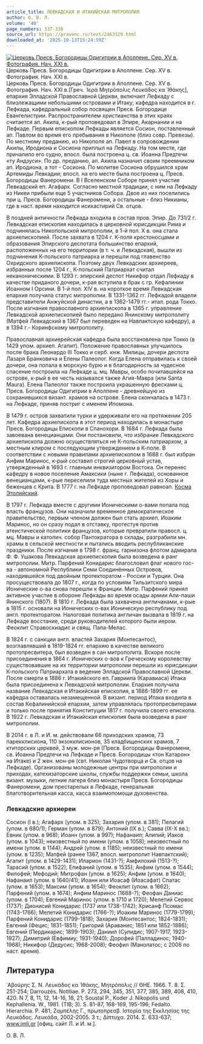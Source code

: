 ```yaml
---
article_title: ЛЕВКАДСКАЯ И ИТАКИЙСКАЯ МИТРОПОЛИЯ
author: О. В. Л.
volume: '40'
page_numbers: 337-338
source_url: https://pravenc.ru/text/2463329.html
downloaded_at: '2025-10-13T15:24:59Z'
---
```


[![Церковь Пресв. Богородицы Одигитрии в Аполпене. Сер. XV в. Фотография. Нач. XXI в.](https://pravenc.ru/data/2019/08/18/1236506234/i200.jpg "Кликните для увеличения картинки")](https://pravenc.ru/data/2019/08/18/1236506234/i400.jpg)Церковь Пресв. Богородицы Одигитрии в Аполпене. Сер. XV в. Фотография. Нач. XXI в.  
Церковь Пресв. Богородицы Одигитрии в Аполпене. Сер. XV в. Фотография. Нач. XXI в.[Греч. ῾Ιερὰ Μητρόπολις Λευκάδος κα ᾿Ιθάκης], епархия Элладской Православной Церкви, включает Лефкаду с близлежащими небольшими островами и Итаку; кафедра находится в г. Лефкада, кафедральный собор посвящен Пресв. Богородице Евангелистрии. Распространителем христианства в этих краях считается ап. Акила, к-рый проповедовал в Эпире, Акарнании и на Лефкаде. Первым епископом Лефкады является Сосион, поставленный ап. Павлом во время его пребывания в Никополе (близ совр. Превезы). По местному преданию, из Никополя ап. Павел в сопровождении Акилы, Иродиона и Сосиона приплыл на Лефкаду. На том месте, где причалило его судно, впосл. была построена ц. св. Иоанна Предтечи «ту Андзуси». По др. преданию, ап. Акила назначил своим преемником ап. Иродиона, а тот - Сосиона. По молитве Сосиона обрушился храм Артемиды Левкадии; впосл. на его месте была построена ц. Пресв. Богородицы Фанеромени. В I Вселенском Соборе принял участие Левкадский еп. Агафарх. Согласно местной традиции, с ним на Лефкаду из Никеи прибыли еще 5 участников Собора. Двое из них поселились при ц. Пресв. Богородицы Фанеромени, а остальные - близ Никианы, где в наст. время находится исихастирий Св. отцов.

В поздней античности Лефкада входила в состав пров. Эпир. До 731/2 г. Левкадская епископия находилась в церковной юрисдикции Рима и подчинялась Никопольской митрополии, в 1-й пол. X в. она стала архиепископией. После захвата в 1204 г. К-поля крестоносцами и образования Эпирского деспотата большинство епархий, расположенных на его территории (в т. ч. и Левкадская), вышли из подчинения К-польского патриарха и перешли под главенство Охридского архиепископа. Поэтому двух Левкадских архиереев, избранных после 1204 г., К-польский Патриархат считал неканоническими. В 1293 г. эпирский деспот Никифор отдал Лефкаду в качестве приданого дочери, к-рая вступила в брак с гр. Кефалинии Иоанном I Орсини. В 1-й пол. XIV в. на короткое время Левкадская епархия получила статус митрополии. В 1331-1362 гг. Лефкадой владели представители Анжуйской династии, а в 1362-1479 гг.- итал. рода Токко. После изгнания православного архиепископа в 1365 г. управление Левкадской архиепископией было передано Янинскому митрополиту (Матфей Левкадский в 1367 был переведен на Навпактскую кафедру), а в 1394 г.- Коринфскому митрополиту.

Православная архиерейская кафедра была восстановлена при Токко (в 1429 упом. архиеп. Агапит). Положение православных улучшилось после брака Леонардо III Токко и серб. кнж. Милицы, дочери деспота Лазаря Бранковича и Елены Палеолог. Когда Елена отправилась к своей дочери, она попала в морскую бурю и в благодарность за чудесное спасение построила на Лефкаде ц. мц. Мавры, особо почитавшейся на острове, к-рый в ее честь назывался также Агия-Мавра (или Santa Maura). Елена Палеолог также построила украшенную фресками ц. Пресв. Богородицы Одигитрии в Аполпене - древнейшую из сохранившихся визант. храмов на острове. Елена скончалась в 1473 г. на Лефкаде, приняв постриг с именем Ипомона.

В 1479 г. остров захватили турки и удерживали его на протяжении 205 лет. Кафедра архиепископа в этот период находилась в монастыре Пресв. Богородицы Епископи в Спанохори. В 1684 г. Лефкада была завоевана венецианцами. Они постановили, что избрание Левкадского архиепископа должно осуществляться не К-польским патриархом, а местным клиром с последующим утверждением в К-поле. В соответствии с новыми правилами архиепископом в 1688 г. был избран Анфим Маринос, к-рый составил строгий церковный устав, утвержденный в 1693 г. главным инквизитором Востока. Он перенес кафедру в новое поселение Амаксики (ныне г. Лефкада), основанное венецианцами, к-рые переселили туда местных жителей из Хоры и беженцев с Крита. В 1777 г. на Лефкаде проповедовал равноап. [Косма Этолийский](<https://pravenc.ru/text/Косма Этолийский.html>).

В 1797 г. Лефкада вместе с другими Ионическими о-вами попала под власть французов. Они назначили временное демократическое правительство, первым членом должен был стать архиеп. Иоаким Маринос, но он сразу подал в отставку, протестуя против атеистической политики французов, которые превратили правосл. ц. мц. Мавры и католич. собор Пантократора в склады, разграбили мн. храмы в сельской местности и пытались вводить республиканские праздники. После изгнания в 1798 г. франц. гарнизона флотом адмирала Ф. Ф. Ушакова Левкадская архиепископия была возведена в ранг митрополии. Митр. Парфений Конидарис благословил флаг нового гос-ва - автономной Республики Семи Соединённых Островов, находившейся под двойным протекторатом - России и Турции. Она просуществовала до 1807 г., когда по условиям Тильзитского мира Ионические о-ва снова перешли к Франции. Митр. Парфений принял активное участие в обороне Лефкады во время осады армии Али-паши Янинского (1807). В 1810 г. Лефкада была захвачена англичанами, к-рые в 1815 г. основали на Ионических о-вах Ионическую республику под англ. протекторатом. Налоговая политика англичан вызвала в 1819 г. на Лефкаде восстание, среди руководителей которого были иером. Феоклит Стравоскиадис и свящ. Папа-Мелас.

В 1824 г. с санкции англ. властей Захария (Монтесантос), возглавлявший в 1819-1824 гг. епархию в качестве великого протопресвитера, был возведен в сан митрополита. Вскоре после присоединения в 1864 г. Ионических о-вов к Греческому королевству существовавшие на их территории митрополии перешли из юрисдикции К-польского Патриархата в ведение Элладской Православной Церкви. После смерти в 1886 г. Итакийского еп. Гавриила (Каравиаса) Итака была присоединена к Левкадской митрополии. Епархия получила название Левкадская и Итакийская епископия, в 1886-1899 гг. ее кафедра оставалась незамещенной. В визант. период Итака входила в состав Кефалинийской епархии, затем управлялась протопресвитерами и только после принятия Конституции 1817 г. получила своего епископа. В 1922 г. Левкадская и Итакийская епископия была возведена в ранг митрополии.

В 2014 г. в Л. и И. м. действовали 66 приходских храмов, 73 парекклисиона, 110 экзокклисионов, 35 кладбищенских храмов, 7 ктиторских церквей, 3 муж. мон-ря (Пресв. Богородицы Фанеромени, св. Иоанна Предтечи на Лефкаде и Пресв. Богородицы «тон Катарон» на Итаке) и 2 жен. мон-ря (свт. Николая Чудотворца и Св. отцов на Лефкаде). Организованы молодежные центры при митрополии и приходах, катехизаторские школы, службы поддержки семьи, школа визант. музыки, летние лагеря близ монастыря Пресв. Богородицы Фанеромени, дом престарелых в Лефкаде, генеральная благотворительная касса, касса взаимопомощи духовенства.

### Левкадские архиереи

Сосион (I в.); Агафарх (упом. в 325); Захария (упом. в 381); Пелагий (упом. в 680/1); Герман (упом. в 879); Антоний (IX в.); Савва (IX-X вв.); Евник (упом. в 968); Иоанн (упом. в 997); Нафанаил; Алипий; Иаков (упом. в 1043); неизвестный по имени (упом. в 1058); неизвестный по имени (упом. в 1144); Андрей (упом. в 1185); неизвестный по имени (упом. в 1235); Матфей (ранее 1367, впосл. митрополит Навпактский); Агапит (упом. в 1429-1431); Иларион (1431-?); Амфилохий (1513-?); Тарасий (упом. в 1522); Епифаний (упом. в 1535); Анфим (упом. в 1544); Филофей; Мефодий; Митрофан (упом. в 1625); Анфим (упом. в 1640); Нафанаил (упом. в 1640/41); Иоанн или Иоасаф (Иоасафат) Спатас (упом. в 1653); Максим (упом. в 1654); Феоклит (упом. в 1662); Парфений (упом. в 1674); Анфим Маринос (1688-?); Феофан Даниас (упом. в 1704); Евгений Маринос (упом. в 1710 и 1720); Мелетий Сервос (1737); Дионисий Конидарис (1737 или 1738-1742); Хрисанф Псомас (1743-1766); Мелетий Конидарис (1766-?); Иоаким Маринос (1779-1799); Парфений Конидарис (1799-1818); Захария (Монтесантос; 1824-1831); Евгений (Фецис; 1831-1851); Григорий (Араванис; 1851 или 1852-1886); Евгений (Пердикарис; 1899-1903); Даниил (Сулидис; 1907-1917, 1923-1927); Димитрий (Евфимиу; 1931-1940); Дорофей (Палладинос; 1940-1968); Никифор (Дедусис; 1968-2008); Феофил (Манолатос; с 2008 по наст. время).

## Литература

᾿Αβούρης Σ. Ν. Λευκάδος κα ᾿Ιθάκης, Μητρόπολις // ΘΗΕ. 1966. Τ. 8. Σ. 251-254; Darrouzès. Notitiae. P. 273, 294, 345, 351, 377, 385, 389, 408, 410, 420. N 7, 8, 11, 12, 14-16, 18, 21; Soustal P., Koder J. Nikopolis und Kephallenia. W., 1981. (TIB; 3). S. 81-87, 168-169, 195-196; Fedalto. Hierarchia. P. 481; Ζαμπέλης Γ., πρωτοπρεσβ. Ιστορία της Εκκλησίας της Λευκάδος. Λευκάδα, 2002-2005. 3 τ.; Δίπτυχα. 2014. Σ. 633-637; www.imli.gr [офиц. сайт Л. и И. м.].

О. В. Л.
